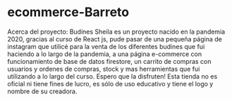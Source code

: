 ﻿# ecommerce-Barreto
Acerca del proyecto: 
Budines Sheila es un proyecto nacido en la pandemia 2020, gracias al curso de React js, pude pasar de una pequeña página de instagram que utilicé para la venta de los diferentes budines que fui haciendo a lo largo de la pandemia, a una página e-commerce con funcionamiento de base de datos firestore, un carrito de compras con usuarios y ordenes de compras, stock y mas herramientas que fui utilizando a lo largo del curso. Espero que la disfruten! 
Esta tienda no es oficial ni tiene fines de lucro, es sólo de uso educativo y tiene el logo y nombre de su creadora.
